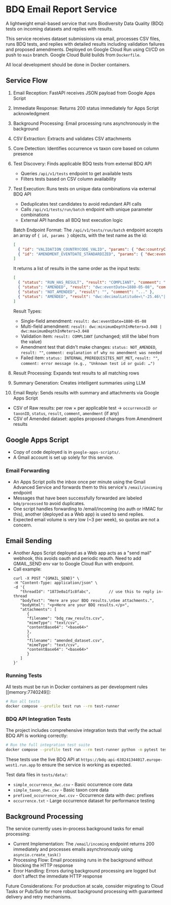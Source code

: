 # BDQ Email Report Service

A lightweight email-based service that runs Biodiversity Data Quality (BDQ) tests on incoming datasets and replies with results.

This service receives dataset submissions via email, processes CSV files, runs BDQ tests, and replies with detailed results including validation failures and proposed amendments. Deployed on Google Cloud Run using CI/CD on push to `main` branch. Google Cloud Build builds from `Dockerfile`.

All local development should be done in Docker containers.

## Service Flow

1. Email Reception: FastAPI receives JSON payload from Google Apps Script
2. Immediate Response: Returns 200 status immediately for Apps Script acknowledgment
3. Background Processing: Email processing runs asynchronously in the background
4. CSV Extraction: Extracts and validates CSV attachments
5. Core Detection: Identifies occurrence vs taxon core based on column presence
6. Test Discovery: Finds applicable BDQ tests from external BDQ API
   - Queries `/api/v1/tests` endpoint to get available tests
   - Filters tests based on CSV column availability
7. Test Execution: Runs tests on unique data combinations via external BDQ API
   - Deduplicates test candidates to avoid redundant API calls
   - Calls `/api/v1/tests/run/batch` endpoint with unique parameter combinations
   - External API handles all BDQ test execution logic
   
   Batch Endpoint Format: The `/api/v1/tests/run/batch` endpoint accepts an array of `{ id, params }` objects, with the test name as the id:
   ```json
   [
     { "id": "VALIDATION_COUNTRYCODE_VALID", "params": { "dwc:countryCode": "US" } },
     { "id": "AMENDMENT_EVENTDATE_STANDARDIZED", "params": { "dwc:eventDate": "8 May 1880" } }
   ]
   ```
   
   It returns a list of results in the same order as the input tests:
   ```json
   [
     { "status": "RUN_HAS_RESULT", "result": "COMPLIANT", "comment": "..." },
     { "status": "AMENDED", "result": "dwc:eventDate=1880-05-08", "comment": "..." },
     { "status": "NOT_AMENDED", "result": "", "comment": "..." },
     { "status": "AMENDED", "result": "dwc:decimalLatitude=\"-25.46\"|dwc:decimalLongitude=\"135.87\"", "comment": "..." }
   ]
   ```
   
   Result Types:
   - Single-field amendment: `result: dwc:eventDate=1880-05-08`
   - Multi-field amendment: `result: dwc:minimumDepthInMeters=3.048 | dwc:maximumDepthInMeters=3.048`
   - Validation item: `result: COMPLIANT` (unchanged; still the label from the value)
   - Amendment test that didn't make changes: `status: NOT_AMENDED`, `result: ""`, `comment: explanation of why no amendment was needed`
   - Failed item: `status: INTERNAL_PREREQUISITES_NOT_MET`, `result: ""`, `comment: error message (e.g., "Unknown test id or guid: …")`
8. Result Processing: Expands test results to all matching rows
9. Summary Generation: Creates intelligent summaries using LLM
10. Email Reply: Sends results with summary and attachments via Google Apps Script
   - CSV of Raw results: per row × per applicable test → `occurrenceID or taxonID`, `status`, `result`, `comment`, `amendment` (if any)
   - CSV of Amended dataset: applies proposed changes from Amendment results

## Google Apps Script

   - Copy of code deployed is in `google-apps-scripts/`. 
   - A Gmail account is set up solely for this service.

### Email Forwarding

   - An Apps Script polls the inbox once per minute using the Gmail Advanced Service and forwards them to this service's `/email/incoming` endpoint
   - Messages that have been successfully forwarded are labeled `bdq/processed` to avoid duplicates.
   - One script handles forwarding to /email/incoming (no auth or HMAC for this), another (deployed as a Web app) is used to send replies. 
   - Expected email volume is very low (~3 per week), so quotas are not a concern.

## Email Sending

- Another Apps Script deployed as a Web app acts as a "send mail" webhook, this avoids oauth and periodic reauth. Need to add GMAIL_SEND env var to Google Cloud Run with endpoint.
- Call example: 
   ```
   curl -X POST "{GMAIL_SEND}" \
   -H "Content-Type: application/json" \
   -d '{
      "threadId": "1873e0a1f1c8fabc",        // use this to reply in-thread
      "bodyText": "Here are your BDQ results.\nSee attachments.",
      "bodyHtml": "<p>Here are your BDQ results.</p>",
      "attachments": [
         {
         "filename": "bdq_raw_results.csv",
         "mimeType": "text/csv",
         "contentBase64": "<base64>"
         },
         {
         "filename": "amended_dataset.csv",
         "mimeType": "text/csv",
         "contentBase64": "<base64>"
         }
      ]
   }'
   ```
### Running Tests

All tests must be run in Docker containers as per development rules [[memory:7740249]]:

```bash
# Run all tests
docker compose --profile test run --rm test-runner
```

### BDQ API Integration Tests

The project includes comprehensive integration tests that verify the actual BDQ API is working correctly:

```bash
# Run the full integration test suite
docker compose --profile test run --rm test-runner python -m pytest tests/test_bdq_api_integration.py -v -s
```

These tests use the live BDQ API at `https://bdq-api-638241344017.europe-west1.run.app` to ensure the service is working as expected.

Test data files in `tests/data/`:
- `simple_occurrence_dwc.csv` - Basic occurrence core data
- `simple_taxon_dwc.csv` - Basic taxon core data  
- `prefixed_occurrence_dwc.csv` - Occurrence data with dwc: prefixes
- `occurrence.txt` - Large occurrence dataset for performance testing

## Background Processing

The service currently uses in-process background tasks for email processing:

- Current Implementation: The `/email/incoming` endpoint returns 200 immediately and processes emails asynchronously using `asyncio.create_task()`
- Processing Flow: Email processing runs in the background without blocking the HTTP response
- Error Handling: Errors during background processing are logged but don't affect the immediate HTTP response

Future Considerations: For production at scale, consider migrating to Cloud Tasks or Pub/Sub for more robust background processing with guaranteed delivery and retry mechanisms.
